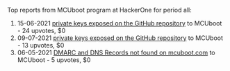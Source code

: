 Top reports from MCUboot program at HackerOne for period all:

1. 15-06-2021 [private keys exposed on the GitHub repository](https://hackerone.com/reports/1234531) to MCUboot - 24 upvotes, $0
2. 09-07-2021 [private keys exposed on the GitHub repository](https://hackerone.com/reports/1255869) to MCUboot - 13 upvotes, $0
3. 06-05-2021 [DMARC and DNS Records not found on  mcuboot.com](https://hackerone.com/reports/1186701) to MCUboot - 5 upvotes, $0
